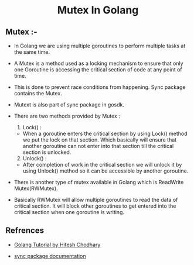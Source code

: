 <span align="center">
 <h1>Mutex In Golang</h1>
</span>


## Mutex :-
- In Golang we are using multiple goroutines to perform multiple tasks at the same time.
- A Mutex is a method used as a locking mechanism to ensure that only one Goroutine is accessing the critical section of code at any point of time. 
- This is done to prevent race conditions from happening. Sync package contains the Mutex.
- Mutext is also part of sync package in gosdk.
- There are two methods provided by Mutex :
    1. Lock() :
     - When a goroutine enters the critical section by using Lock() method we put the lock on that section. Which basically will ensure that another goroutine can not enter into that section till the critical section is unlocked.
    2. Unlock() :
     - After completion of work in the critical section we will unlock it by using Unlock() method so it can be accessible by another goroutine.

- There is another type of mutex available in Golang which is ReadWrite Mutex(RWMutex).
- Basically RWMutex will allow multiple goroutines to read the data of critical section. It will block other goroutines to get entered into the critical section when one goroutine is writing.

## Refrences

- [Golang Tutorial by Hitesh Chodhary](https://youtu.be/V-0ifUKCkBI)

- [sync package documentation](https://pkg.go.dev/sync#WaitGroup)
